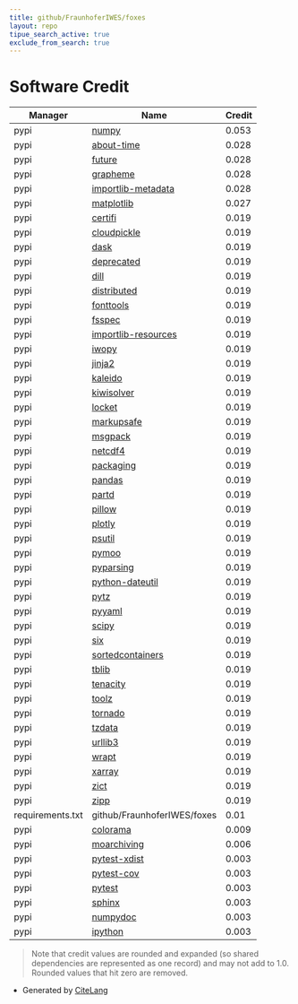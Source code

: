 ```yaml
---
title: github/FraunhoferIWES/foxes
layout: repo
tipue_search_active: true
exclude_from_search: true
---
```

# Software Credit

|Manager|Name|Credit|
|-------|----|------|
|pypi|[numpy](https://pypi.org/project/numpy)|0.053|
|pypi|[about-time](https://github.com/rsalmei/about-time)|0.028|
|pypi|[future](https://pypi.org/project/future)|0.028|
|pypi|[grapheme](https://pypi.org/project/grapheme)|0.028|
|pypi|[importlib-metadata](https://pypi.org/project/importlib-metadata)|0.028|
|pypi|[matplotlib](https://pypi.org/project/matplotlib)|0.027|
|pypi|[certifi](https://certifiio.readthedocs.io/en/latest/)|0.019|
|pypi|[cloudpickle](https://github.com/cloudpipe/cloudpickle)|0.019|
|pypi|[dask](https://github.com/dask/dask/)|0.019|
|pypi|[deprecated](https://pypi.org/project/deprecated)|0.019|
|pypi|[dill](https://pypi.org/project/dill)|0.019|
|pypi|[distributed](https://pypi.org/project/distributed)|0.019|
|pypi|[fonttools](https://pypi.org/project/fonttools)|0.019|
|pypi|[fsspec](https://pypi.org/project/fsspec)|0.019|
|pypi|[importlib-resources](https://pypi.org/project/importlib-resources)|0.019|
|pypi|[iwopy](https://pypi.org/project/iwopy)|0.019|
|pypi|[jinja2](https://pypi.org/project/jinja2)|0.019|
|pypi|[kaleido](https://pypi.org/project/kaleido)|0.019|
|pypi|[kiwisolver](https://pypi.org/project/kiwisolver)|0.019|
|pypi|[locket](https://pypi.org/project/locket)|0.019|
|pypi|[markupsafe](https://pypi.org/project/markupsafe)|0.019|
|pypi|[msgpack](https://pypi.org/project/msgpack)|0.019|
|pypi|[netcdf4](https://pypi.org/project/netcdf4)|0.019|
|pypi|[packaging](https://pypi.org/project/packaging)|0.019|
|pypi|[pandas](https://pypi.org/project/pandas)|0.019|
|pypi|[partd](https://pypi.org/project/partd)|0.019|
|pypi|[pillow](https://pypi.org/project/pillow)|0.019|
|pypi|[plotly](https://pypi.org/project/plotly)|0.019|
|pypi|[psutil](https://pypi.org/project/psutil)|0.019|
|pypi|[pymoo](https://pypi.org/project/pymoo)|0.019|
|pypi|[pyparsing](https://pypi.org/project/pyparsing)|0.019|
|pypi|[python-dateutil](https://pypi.org/project/python-dateutil)|0.019|
|pypi|[pytz](https://pypi.org/project/pytz)|0.019|
|pypi|[pyyaml](https://pypi.org/project/pyyaml)|0.019|
|pypi|[scipy](https://pypi.org/project/scipy)|0.019|
|pypi|[six](https://pypi.org/project/six)|0.019|
|pypi|[sortedcontainers](https://pypi.org/project/sortedcontainers)|0.019|
|pypi|[tblib](https://pypi.org/project/tblib)|0.019|
|pypi|[tenacity](https://pypi.org/project/tenacity)|0.019|
|pypi|[toolz](https://pypi.org/project/toolz)|0.019|
|pypi|[tornado](https://pypi.org/project/tornado)|0.019|
|pypi|[tzdata](https://pypi.org/project/tzdata)|0.019|
|pypi|[urllib3](https://pypi.org/project/urllib3)|0.019|
|pypi|[wrapt](https://pypi.org/project/wrapt)|0.019|
|pypi|[xarray](https://pypi.org/project/xarray)|0.019|
|pypi|[zict](https://pypi.org/project/zict)|0.019|
|pypi|[zipp](https://pypi.org/project/zipp)|0.019|
|requirements.txt|github/FraunhoferIWES/foxes|0.01|
|pypi|[colorama](https://pypi.org/project/colorama)|0.009|
|pypi|[moarchiving](https://pypi.org/project/moarchiving)|0.006|
|pypi|[pytest-xdist](https://pypi.org/project/pytest-xdist)|0.003|
|pypi|[pytest-cov](https://pypi.org/project/pytest-cov)|0.003|
|pypi|[pytest](https://pypi.org/project/pytest)|0.003|
|pypi|[sphinx](https://pypi.org/project/sphinx)|0.003|
|pypi|[numpydoc](https://pypi.org/project/numpydoc)|0.003|
|pypi|[ipython](https://pypi.org/project/ipython)|0.003|


> Note that credit values are rounded and expanded (so shared dependencies are represented as one record) and may not add to 1.0. Rounded values that hit zero are removed.


- Generated by [CiteLang](https://github.com/vsoch/citelang)
